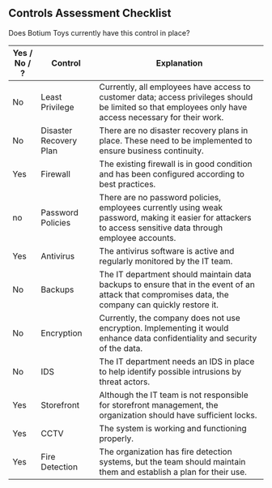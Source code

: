 ## Controls Assessment Checklist

Does Botium Toys currently have this control in place? 

| Yes / No / ? | Control                | Explanation                                                                                         |
|--------------|------------------------|-----------------------------------------------------------------------------------------------------|
| No           | Least Privilege        | Currently, all employees have access to customer data; access privileges should be limited so that employees only have access necessary for their work.      |
| No           | Disaster Recovery Plan  | There are no disaster recovery plans in place. These need to be implemented to ensure business continuity.  |
| Yes          | Firewall               | The existing firewall is in good condition and has been configured according to best practices.      |
| no            | Password Policies       | There are no password policies, employees currently using weak password, making it easier for attackers to access sensitive data through employee accounts.       |
| Yes          | Antivirus              | The antivirus software is active and regularly monitored by the IT team.                            |
| No           | Backups                | The IT department should maintain data backups to ensure that in the event of an attack that compromises data, the company can quickly restore it. |
| No           | Encryption             | Currently, the company does not use encryption. Implementing it would enhance data confidentiality and security of the data.   |                                                 
| No           | IDS                    | The IT department needs an IDS in place to help identify possible intrusions by threat actors. |
| Yes          | Storefront             | Although the IT team is not responsible for storefront management, the organization should have sufficient locks. |
| Yes          | CCTV                   | The system is working and functioning properly.                                                    |
| Yes          | Fire Detection         | The organization has fire detection systems, but the team should maintain them and establish a plan for their use. |
